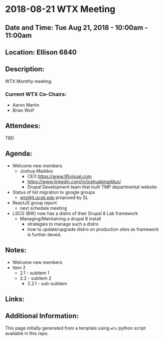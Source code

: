 # 2018-08-21 WTX Meeting
## Date and Time: Tue Aug 21, 2018 - 10:00am - 11:00am
## Location: Ellison 6840

## Description:
WTX Monthly meeting.

### Current WTX Co-Chairs:
* Aaron Martin
* Brian Wolf

## Attendees:
TBD

## Agenda:
* Welcome new members
  * Joshua Maddox 
    * CEO https://www.95visual.com
    * https://www.linkedin.com/in/joshuakmaddux/
    * Drupal Development team that built TMP departmental website
* Status of list migration to google groups
  * wtx@it.ucsb.edu proposed by SL
* ReactJS group report
  * next schedule meeting
* LSCG (BW) now has a distro of their Drupal 8 Lab framework
  * Managing/Maintaining a drupal 8 install
    * strategies to manage such a distro 
    * how to update/upgrade distro on production sites as framework is further deved.

## Notes:
* Welcome new members
* Item 2
  * 2.1 - subitem 1
  * 2.2 - subitem 2
    * 2.2.1 - sub-subitem

## Links:

## Additional Information:
This page initially generated from a template using `wtx` python script available in this repo.
